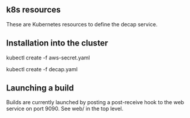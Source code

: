 k8s resources
------------

These are Kubernetes resources to define the decap service.

Installation into the cluster
-----------------------------

kubectl create -f aws-secret.yaml

kubectl create -f decap.yaml

Launching a build
---------

Builds are currently launched by posting a post-receive hook to the
web service on port 9090.  See web/ in the top level.


